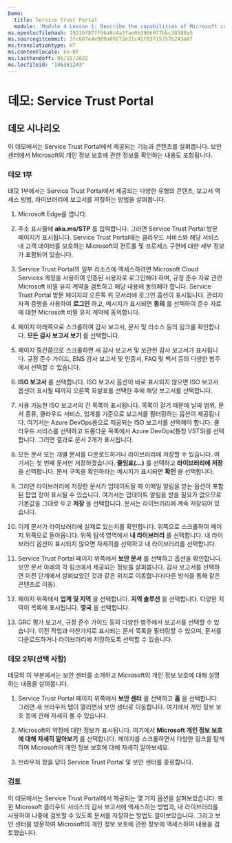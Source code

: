 ```yaml
---
Demo:
  title: Service Trust Portal
  module: 'Module 4 Lesson 1: Describe the capabilities of Microsoft compliance solutions: Describe the compliance management capabilities of Microsoft'
ms.openlocfilehash: 1921bf877f96a8c4a3fae0b3966977bbc38588a5
ms.sourcegitcommit: 3fc607e4e989a09272e21c41f83f15757b243a8f
ms.translationtype: HT
ms.contentlocale: ko-KR
ms.lasthandoff: 06/15/2022
ms.locfileid: "146381243"
---
```

# <a name="demo-service-trust-portal"></a>데모: Service Trust Portal

## <a name="demo-scenario"></a>데모 시나리오

이 데모에서는 Service Trust Portal에서 제공되는 기능과 콘텐츠를 살펴봅니다. 보안 센터에서 Microsoft의 개인 정보 보호에 관한 정보를 확인하는 내용도 포함됩니다.

### <a name="demo-part-1"></a>데모 1부

데모 1부에서는 Service Trust Portal에서 제공되는 다양한 유형의 콘텐츠, 보고서 액세스 방법, 라이브러리에 보고서를 저장하는 방법을 살펴봅니다.

1. Microsoft Edge를 엽니다.

1. 주소 표시줄에 **aka.ms/STP** 를 입력합니다. 그러면 Service Trust Portal 방문 페이지가 표시됩니다. Service Trust Portal에는 클라우드 서비스와 해당 서비스 내 고객 데이터를 보호하는 Microsoft의 컨트롤 및 프로세스 구현에 대한 세부 정보가 포함되어 있습니다.

1. Service Trust Portal의 일부 리소스에 액세스하려면 Microsoft Cloud Services 계정을 사용하여 인증된 사용자로 로그인해야 하며, 규정 준수 자료 관련 Microsoft 비밀 유지 계약을 검토하고 해당 내용에 동의해야 합니다. Service Trust Portal 방문 페이지의 오른쪽 위 모서리에 로그인 옵션이 표시됩니다.  관리자 자격 증명을 사용하여 **로그인** 하고, 메시지가 표시되면 **동의** 를 선택하여 준수 자료에 대한 Microsoft 비밀 유지 계약에 동의합니다.

1. 페이지 아래쪽으로 스크롤하여 감사 보고서, 문서 및 리소스 등의 링크를 확인합니다.  **모든 감사 보고서 보기** 를 선택합니다.

1. 페이지 중간쯤으로 스크롤하면 새 감사 보고서 및 보관된 감사 보고서가 표시됩니다.  규정 준수 가이드, ENS 감사 보고서 및 인증서, FAQ 및 백서 등의 다양한 범주에서 선택할 수 있습니다.

1. **ISO 보고서** 를 선택합니다.  ISO 보고서 옵션이 바로 표시되지 않으면 ISO 보고서 옵션이 표시될 때까지 오른쪽 화살표를 선택한 후에 해당 보고서를 선택합니다.

1. 사용 가능한 ISO 보고서의 긴 목록이 표시됩니다. 목록이 길기 때문에 날짜 범위, 문서 종류, 클라우드 서비스, 업계를 기준으로 보고서를 필터링하는 옵션이 제공됩니다.  여기서는 Azure DevOps용으로 제공되는 ISO 보고서를 선택해야 합니다.  클라우드 서비스를 선택하고 드롭다운 목록에서 Azure DevOps(통칭 VSTS)를 선택합니다.  그러면 결과로 문서 2개가 표시됩니다.

1. 모든 문서 또는 개별 문서를 다운로드하거나 라이브러리에 저장할 수 있습니다.  여기서는 첫 번째 문서만 저장하겠습니다.  **줄임표(…)** 를 선택하고 **라이브러리에 저장** 을 선택합니다.  문서 구독을 확인하라는 메시지가 표시되면 **확인** 을 선택합니다.

1. 그러면 라이브러리에 저장한 문서가 업데이트될 때 이메일 알림을 받는 옵션이 포함된 팝업 창이 표시될 수 있습니다.  여기서는 업데이트 알림을 받을 필요가 없으므로 기본값을 그대로 두고 **저장** 을 선택합니다.  문서는 라이브러리에 계속 저장되어 있습니다.

1. 이제 문서가 라이브러리에 실제로 있는지를 확인합니다. 위쪽으로 스크롤하여 페이지 위쪽으로 돌아옵니다. 위쪽 탐색 영역에서 **내 라이브러리** 를 선택합니다.  내 라이브러리 옵션이 표시되지 않으면 자세히를 선택하고 내 라이브러리를 선택합니다.

1. Service Trust Portal 페이지 위쪽에서 **보안 문서** 를 선택하고 옵션을 확인합니다. 보안 문서 아래의 각 링크에서 제공되는 정보를 살펴봅니다. 감사 보고서를 선택하면 이전 단계에서 살펴보았던 것과 같은 위치로 이동합니다(다른 방식을 통해 같은 콘텐츠로 이동).  

1. 페이지 위쪽에서 **업계 및 지역** 을 선택합니다.  **지역 솔루션** 을 선택합니다. 다양한 지역이 목록에 표시됩니다.  **영국** 을 선택합니다.  

1. GRC 평가 보고서, 규정 준수 가이드 등의  다양한 범주에서 보고서를 선택할 수 있습니다.  이전 작업과 마찬가지로 표시되는 문서 목록을 필터링할 수 있으며, 문서를 다운로드하거나 라이브러리에 저장하도록 선택할 수 있습니다.

### <a name="demo-part-2-optional"></a>데모 2부(선택 사항)

데모의 이 부분에서는 보안 센터를 소개하고 Microsoft의 개인 정보 보호에 대해 설명하는 내용을 살펴봅니다.

1. Service Trust Portal 페이지 위쪽에서 **보안 센터** 를 선택하고 **홈** 을 선택합니다. 그러면 새 브라우저 탭이 열리면서 보안 센터로 이동합니다. 여기에서 개인 정보 보호 등에 관해 자세히 볼 수 있습니다.  

1. Microsoft의 약정에 대한 정보가 표시됩니다.  여기에서 **Microsoft 개인 정보 보호에 대해 자세히 알아보기** 를 선택합니다.  페이지를 스크롤하면서 다양한 링크를 탐색하며 Microsoft의 개인 정보 보호에 대해 자세히 알아보세요.

1. 브라우저 창을 닫아 Service Trust Portal 및 보안 센터를 종료합니다.

### <a name="review"></a>검토

이 데모에서는 Service Trust Portal에서 제공되는 몇 가지 옵션을 살펴보았습니다. 또한 Microsoft 클라우드 서비스의 감사 보고서에 액세스하는 방법과, 내 라이브러리를 사용하여 나중에 검토할 수 있도록 문서를 저장하는 방법도 알아보았습니다.  그리고 보안 센터를 방문하여 Microsoft의 개인 정보 보호에 관한 정보에 액세스하여 내용을 검토했습니다.
